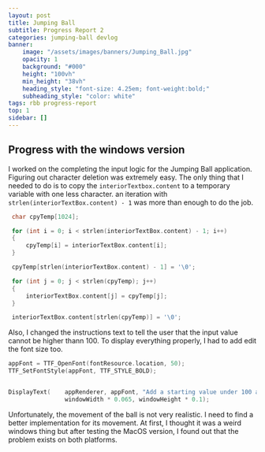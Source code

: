 ```yaml
---
layout: post
title: Jumping Ball
subtitle: Progress Report 2
categories: jumping-ball devlog
banner:
    image: "/assets/images/banners/Jumping_Ball.jpg"
    opacity: 1
    background: "#000"
    height: "100vh"
    min_height: "38vh"
    heading_style: "font-size: 4.25em; font-weight:bold;"
    subheading_style: "color: white"
tags: rbb progress-report
top: 1
sidebar: []
---
```


## Progress with the windows version

I worked on the completing the input logic for the Jumping Ball application.
Figuring out character deletion was extremely easy. The only thing that I needed to do 
is to copy the `interiorTextbox.content` to a temporary variable with one less character.
an iteration with `strlen(interiorTextBox.content) - 1` was more than enough to do the job.

```cpp
 char cpyTemp[1024];

 for (int i = 0; i < strlen(interiorTextBox.content) - 1; i++)
 {
     cpyTemp[i] = interiorTextBox.content[i];
 }

 cpyTemp[strlen(interiorTextBox.content) - 1] = '\0';

 for (int j = 0; j < strlen(cpyTemp); j++)
 {
     interiorTextBox.content[j] = cpyTemp[j];
 }

 interiorTextBox.content[strlen(cpyTemp)] = '\0';
```

Also, I changed the instructions text to tell the user that the input value 
cannot be higher thann 100. To display everything properly, I had to add edit the 
font size too.

```cpp
appFont = TTF_OpenFont(fontResource.location, 50);
TTF_SetFontStyle(appFont, TTF_STYLE_BOLD);


DisplayText(    appRenderer, appFont, "Add a starting value under 100 and press start", 
                windowWidth * 0.065, windowHeight * 0.1);	

```



Unfortunately, the movement of the ball is not very realistic. I need to find a better 
implementation for its movement. At first, I thought it was a weird windows thing but
after testing the MacOS version, I found out that the problem exists on both platforms.